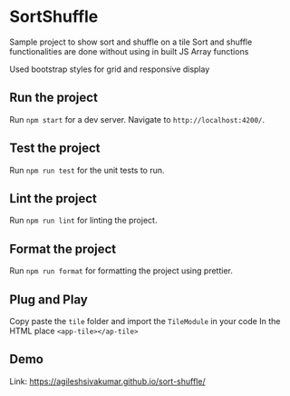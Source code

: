 # SortShuffle

Sample project to show sort and shuffle on a tile
Sort and shuffle functionalities are done without using in built JS Array functions

Used bootstrap styles for grid and responsive display

## Run the project

Run `npm start` for a dev server. Navigate to `http://localhost:4200/`.

## Test the project

Run `npm run test` for the unit tests to run.

## Lint the project

Run `npm run lint` for linting the project.

## Format the project

Run `npm run format` for formatting the project using prettier.

## Plug and Play

Copy paste the `tile` folder and import the `TileModule` in your code
In the HTML place `<app-tile></ap-tile>`

## Demo

Link: https://agileshsivakumar.github.io/sort-shuffle/